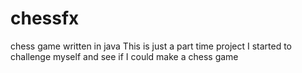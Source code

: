 # chessfx
chess game written in java
This is just a part time project I started to challenge myself and see if I could make a chess game
